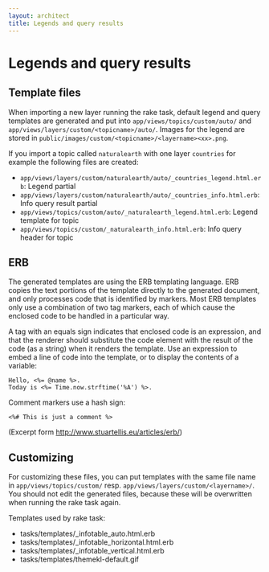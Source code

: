 ```yaml
---
layout: architect
title: Legends and query results
---
```


Legends and query results
=========================

Template files
--------------

When importing a new layer running the rake task, default legend and query templates are generated and put into `app/views/topics/custom/auto/` and `app/views/layers/custom/<topicname>/auto/`. Images for the legend are stored in `public/images/custom/<topicname>/<layername><xx>.png`.

If you import a topic called `naturalearth` with one layer `countries` for example the following files are created:

-   `app/views/layers/custom/naturalearth/auto/_countries_legend.html.erb`: Legend partial
-   `app/views/layers/custom/naturalearth/auto/_countries_info.html.erb`: Info query result partial
-   `app/views/topics/custom/auto/_naturalearth_legend.html.erb`:  Legend template for topic
-   `app/views/topics/custom/_naturalearth_info.html.erb`: Info query header for topic

ERB
---

The generated templates are using the ERB templating language. ERB copies the text portions of the template directly to the generated document, and only processes code that is identified by markers. Most ERB templates only use a combination of two tag markers, each of which cause the enclosed code to be handled in a particular way.

A tag with an equals sign indicates that enclosed code is an expression, and that the renderer should substitute the code element with the result of the code (as a string) when it renders the template. Use an expression to embed a line of code into the template, or to display the contents of a variable:

    Hello, <%= @name %>.
    Today is <%= Time.now.strftime('%A') %>.

Comment markers use a hash sign:

    <%# This is just a comment %>

(Excerpt form http://www.stuartellis.eu/articles/erb/)


Customizing
-----------

For customizing these files, you can put templates with the same file name in `app/views/topics/custom/` resp. `app/views/layers/custom/<layername>/`. You should not edit the generated files, because these will be overwritten when running the rake task again.

Templates used by rake task:
-   tasks/templates/_infotable_auto.html.erb
-   tasks/templates/_infotable_horizontal.html.erb
-   tasks/templates/_infotable_vertical.html.erb
-   tasks/templates/themekl-default.gif

<!--
More hints:

Achtung: für die Legendenbilder gibt es keinen auto-Ordner! Falls Bilder bearbeitet werden, sollen diese unter einem anderen Namen abgespeichert werden, ansonsten wird bei erneutem Ausführen des Rake-Tasks das Bild überschrieben!
Edit

Falls mit dem Rake-Task im Auto-Ordner ein Info-Abfrage File erstellt wird, dieses aber nicht angezeigt werden soll (auch nicht der Titel, falls das File leer ist), einfach ausserhalb des Auto-Ordners ein *_info_leer.html.erb File erstellen. Dies bewirkt, dass das im Auto-Ordner abgelegte File nicht angezeigt wird!

Falls in Info-Abfrage auf Felder zugegriffen werden soll, welche in map-File nicht in wms_include_items aufgeführt sind, so müssen diese in der Layers-Tabelle in den Feldern ident_fields und alias_fields angegeben sein, damit sie für Info-Abfrage verwendet werden können.

Der Layertitel in der Infoabfrage kann im DB-Feld (Tabelle Layers) "title" überschrieben werden!

-->

<!--
Problematische DB-Spaltennamen

Es gibt Probleme beim Identify auf Tabellen mit bestimmten Spaltennamen.
Teilweise gibt es ein Workaround, z.B. bei Spaltennamen 'id' (bei den Ident- und Alias-Fields auch "id" angeben), bei anderen
muss die Spalte in der DB umbenannt werden.

Liste der reservierten Spaltennamen:
class
created_at
created_on
updated_at
updated_on
lock_version
id
#{table_name}_count
attribute
-->

<!--
Abfrage von Attributen eines anderen Layers

Bsp. AV-Karten
Abfrage von Attributen des Layers "Bodenbedeckungsfläche innerhalb Liegenschaft" im Layer "Bodenbedeckung":

<%= @results.last[1].first.flaechexy %>

last= letzter layer. Oder [5] statt .last (=das fünfte an dieser Stelle gefundene Feature. Achtung: falls an dieser Stelle nur Features aus 2 Layers vorkommen, gibt es ein Problem...)
[1] = 0=layer, 1=features, 2=bbox
first= das erste aus der features liste

Alle Layernamen auflisten: <%# Alle Layernamen auflisten: @results.collect{|r| r0.title }.inspect %>
-->
